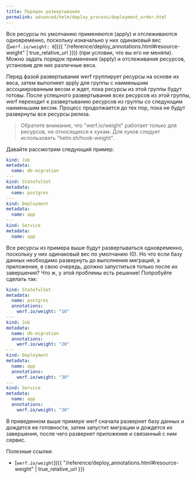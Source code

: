 ```yaml
---
title: Порядок развертывания
permalink: advanced/helm/deploy_process/deployment_order.html
---
```


Все ресурсы по умолчанию применяются (apply) и отслеживаются одновременно, поскольку изначально у них одинаковый вес ([`werf.io/weight: 0`]({{ "/reference/deploy_annotations.html#resource-weight" | true_relative_url }})) (при условии, что вы его не меняли). Можно задать порядок применения (apply) и отслеживания ресурсов, установив для них различные веса.

Перед фазой развертывания werf группирует ресурсы на основе их веса, затем выполняет apply для группы с наименьшим ассоциированным весом и ждет, пока ресурсы из этой группы будут готовы. После успешного развертывания всех ресурсов из этой группы, werf переходит к развертыванию ресурсов из группы со следующим наименьшим весом. Процесс продолжается до тех пор, пока не будут развернуты все ресурсы релиза.

> Обратите внимание, что "werf.io/weight" работает только для ресурсов, не относящихся к хукам. Для хуков следует использовать "helm.sh/hook-weight".

Давайте рассмотрим следующий пример:
```yaml
kind: Job
metadata:
  name: db-migration
---
kind: StatefulSet
metadata:
  name: postgres
---
kind: Deployment
metadata:
  name: app
---
kind: Service
metadata:
  name: app
```

Все ресурсы из примера выше будут развертываться одновременно, поскольку у них одинаковый вес по умолчанию (0). Но что если базу данных необходимо развернуть до выполнения миграций, а приложение, в свою очередь, должно запуститься только после их завершения? Что ж, у этой проблемы есть решение! Попробуйте сделать так:
```yaml
kind: StatefulSet
metadata:
  name: postgres
  annotations:
    werf.io/weight: "10"
---
kind: Job
metadata:
  name: db-migration
  annotations:
    werf.io/weight: "20"
---
kind: Deployment
metadata:
  name: app
  annotations:
    werf.io/weight: "30"
---
kind: Service
metadata:
  name: app
  annotations:
    werf.io/weight: "30"
```

В приведенном выше примере werf сначала развернет базу данных и дождется ее готовности, затем запустит миграции и дождется их завершения, после чего развернет приложение и связанный с ним сервис.

Полезные ссылки:
* [`werf.io/weight`]({{ "/reference/deploy_annotations.html#resource-weight" | true_relative_url }})
